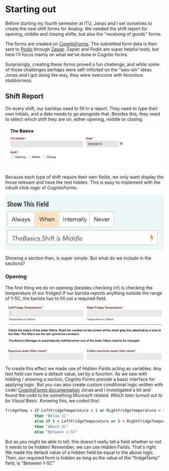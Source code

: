 
# Starting out
Before starting my fourth semester at ITU, Jonas and I set ourselves to create the new shift forms for Analog.
We needed the shift report for opening, middle and closing shifts, but also the "receiving of goods" forms.

The forms are created on [CognitoForms](https://www.cognitoforms.com/). The submitted form data is then sent to [Podio](http://Podio.com) through [Zapier](https://zapier.com/). Zapier and Podio are super helpful tools, but here I'll focus mainly on what we've done in Cognito forms.

Surprisingly, creating these forms proved a fun challenge, and while some of those challenges perhaps were self-inflicted on the "swu-ish" ideas Jonas and I got along the way, they were overcome with ferocious stubborness.

## Shift Report
On every shift, our baristas need to fill in a report.
They need to type their own initials, and a date needs to go alongside that.
Besides this, they need to select which shift they are on, either opening, middle or closing.


![TheBasics](https://raw.githubusercontent.com/Crunchyalex/AnalogForms/master/TheBasics.png)


Because each type of shift require their own fields, we only want display the those relevant and have the rest hidden.
This is easy to implement with the inbuilt click-logic of CognitoForms.


![ShowMiddle](https://raw.githubusercontent.com/Crunchyalex/AnalogForms/master/ShowMiddle.png)


Showing a section then, is super simple. But what do we include in the sections?

### Opening
The first thing we do on opening (besides checking in!) is checking the temperature of our fridges!
If our barista reports anything outside the range of 1-5C, the barista has to fill out a required field.


![BadMilk](https://raw.githubusercontent.com/Crunchyalex/AnalogForms/master/BadMilk.gif)

To create this effect we made use of _Hidden Fields_ acting as variables.
Any text field can have a default value, set by a function.
As we saw with hidding / showing a section, Cognito Forms provide a basic interface for applying logic.
But you can also create custom conditional logic written with code! 
[CognitoForms documentation](https://www.cognitoforms.com/support/)
Jonas and I investigated a bit and found the code to be something Microsoft related. 
_Which later turned out to be Visual Basic._
Knowing this, we coded this!

```vb
fridgeTemp = if LeftFridgeTemperature < 1 or RightFridgeTemperature < 1 
             then "Below 1C"
             else if 5 < LeftFridgeTemperature or 5 < RightFridgeTemperature
             then "Above 5C"
             else "Between 1-5C"
```

But as you might be able to tell, this doesn't really tell a field whether or not it needs to be hidden! 
Remember, we can use _Hidden Fields._ That's right. We made the default value of a hidden field be 
equal to the above logic. 
Then, our required form is hidden as long as the value of the "fridgeTemp" field, is "Between 1-5C" 



